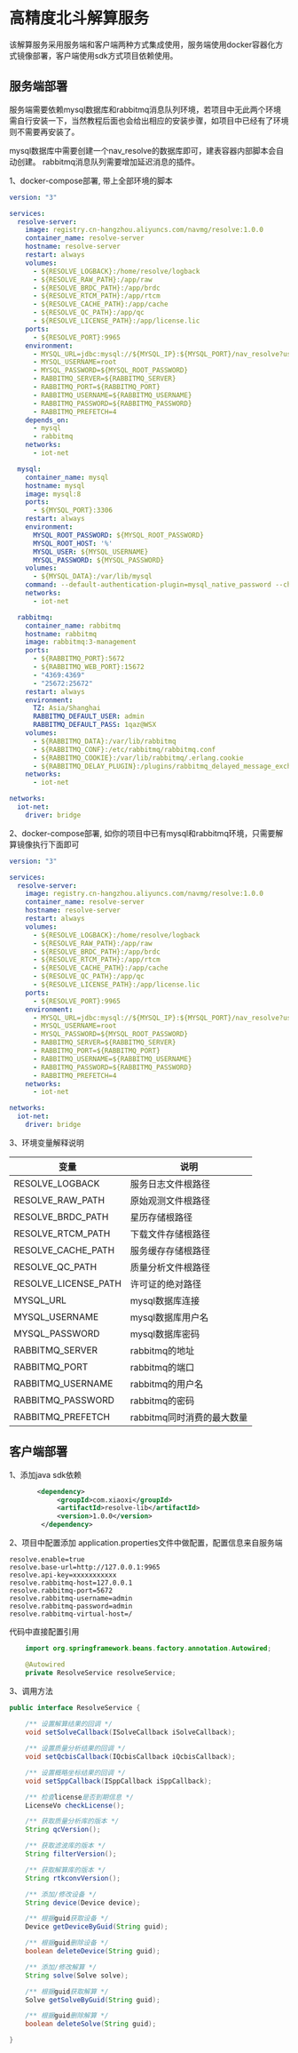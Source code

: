 # 高精度北斗解算服务

该解算服务采用服务端和客户端两种方式集成使用，服务端使用docker容器化方式镜像部署，客户端使用sdk方式项目依赖使用。

## 服务端部署

服务端需要依赖mysql数据库和rabbitmq消息队列环境，若项目中无此两个环境需自行安装一下，当然教程后面也会给出相应的安装步骤，如项目中已经有了环境则不需要再安装了。

mysql数据库中需要创建一个nav_resolve的数据库即可，建表容器内部脚本会自动创建。
rabbitmq消息队列需要增加延迟消息的插件。

1、docker-compose部署, 带上全部环境的脚本
```yaml
version: "3"

services:
  resolve-server:
    image: registry.cn-hangzhou.aliyuncs.com/navmg/resolve:1.0.0
    container_name: resolve-server
    hostname: resolve-server
    restart: always
    volumes:
      - ${RESOLVE_LOGBACK}:/home/resolve/logback
      - ${RESOLVE_RAW_PATH}:/app/raw
      - ${RESOLVE_BRDC_PATH}:/app/brdc
      - ${RESOLVE_RTCM_PATH}:/app/rtcm
      - ${RESOLVE_CACHE_PATH}:/app/cache
      - ${RESOLVE_QC_PATH}:/app/qc
      - ${RESOLVE_LICENSE_PATH}:/app/license.lic
    ports:
      - ${RESOLVE_PORT}:9965
    environment:
      - MYSQL_URL=jdbc:mysql://${MYSQL_IP}:${MYSQL_PORT}/nav_resolve?useSSL=false&characterEncoding=utf-8&useTimezone=true&serverTimezone=GMT%2B8&allowPublicKeyRetrieval=true
      - MYSQL_USERNAME=root
      - MYSQL_PASSWORD=${MYSQL_ROOT_PASSWORD}
      - RABBITMQ_SERVER=${RABBITMQ_SERVER}
      - RABBITMQ_PORT=${RABBITMQ_PORT}
      - RABBITMQ_USERNAME=${RABBITMQ_USERNAME}
      - RABBITMQ_PASSWORD=${RABBITMQ_PASSWORD}
      - RABBITMQ_PREFETCH=4
    depends_on:
      - mysql
      - rabbitmq
    networks:
      - iot-net

  mysql:
    container_name: mysql
    hostname: mysql
    image: mysql:8
    ports:
      - ${MYSQL_PORT}:3306
    restart: always
    environment:
      MYSQL_ROOT_PASSWORD: ${MYSQL_ROOT_PASSWORD}
      MYSQL_ROOT_HOST: '%'
      MYSQL_USER: ${MYSQL_USERNAME}
      MYSQL_PASSWORD: ${MYSQL_PASSWORD}
    volumes:
      - ${MYSQL_DATA}:/var/lib/mysql
    command: --default-authentication-plugin=mysql_native_password --character-set-server=utf8mb4 --collation-server=utf8mb4_general_ci --default-time-zone='+8:00' --max_connections=1000 --innodb_lock_wait_timeout=500
    networks:
      - iot-net

  rabbitmq:
    container_name: rabbitmq
    hostname: rabbitmq
    image: rabbitmq:3-management
    ports:
      - ${RABBITMQ_PORT}:5672
      - ${RABBITMQ_WEB_PORT}:15672
      - "4369:4369"
      - "25672:25672"
    restart: always
    environment:
      TZ: Asia/Shanghai
      RABBITMQ_DEFAULT_USER: admin
      RABBITMQ_DEFAULT_PASS: 1qaz@WSX
    volumes:
      - ${RABBITMQ_DATA}:/var/lib/rabbitmq
      - ${RABBITMQ_CONF}:/etc/rabbitmq/rabbitmq.conf
      - ${RABBITMQ_COOKIE}:/var/lib/rabbitmq/.erlang.cookie
      - ${RABBITMQ_DELAY_PLUGIN}:/plugins/rabbitmq_delayed_message_exchange-3.11.1.ez
    networks:
      - iot-net

networks:
  iot-net:
    driver: bridge
```

2、docker-compose部署, 如你的项目中已有mysql和rabbitmq环境，只需要解算镜像执行下面即可
```yaml
version: "3"

services:
  resolve-server:
    image: registry.cn-hangzhou.aliyuncs.com/navmg/resolve:1.0.0
    container_name: resolve-server
    hostname: resolve-server
    restart: always
    volumes:
      - ${RESOLVE_LOGBACK}:/home/resolve/logback
      - ${RESOLVE_RAW_PATH}:/app/raw
      - ${RESOLVE_BRDC_PATH}:/app/brdc
      - ${RESOLVE_RTCM_PATH}:/app/rtcm
      - ${RESOLVE_CACHE_PATH}:/app/cache
      - ${RESOLVE_QC_PATH}:/app/qc
      - ${RESOLVE_LICENSE_PATH}:/app/license.lic
    ports:
      - ${RESOLVE_PORT}:9965
    environment:
      - MYSQL_URL=jdbc:mysql://${MYSQL_IP}:${MYSQL_PORT}/nav_resolve?useSSL=false&characterEncoding=utf-8&useTimezone=true&serverTimezone=GMT%2B8&allowPublicKeyRetrieval=true
      - MYSQL_USERNAME=root
      - MYSQL_PASSWORD=${MYSQL_ROOT_PASSWORD}
      - RABBITMQ_SERVER=${RABBITMQ_SERVER}
      - RABBITMQ_PORT=${RABBITMQ_PORT}
      - RABBITMQ_USERNAME=${RABBITMQ_USERNAME}
      - RABBITMQ_PASSWORD=${RABBITMQ_PASSWORD}
      - RABBITMQ_PREFETCH=4
    networks:
      - iot-net

networks:
  iot-net:
    driver: bridge
```

3、环境变量解释说明

| **变量**  | **说明**            |
|---------|-------------------|
| RESOLVE_LOGBACK    | 服务日志文件根路径         |
| RESOLVE_RAW_PATH | 原始观测文件根路径         |
| RESOLVE_BRDC_PATH | 星历存储根路径           |
| RESOLVE_RTCM_PATH | 下载文件存储根路径         |
| RESOLVE_CACHE_PATH | 服务缓存存储根路径         |
| RESOLVE_QC_PATH | 质量分析文件根路径         |
| RESOLVE_LICENSE_PATH | 许可证的绝对路径          |
| MYSQL_URL | mysql数据库连接        |
| MYSQL_USERNAME | mysql数据库用户名       |
| MYSQL_PASSWORD | mysql数据库密码        |
| RABBITMQ_SERVER | rabbitmq的地址       |
| RABBITMQ_PORT | rabbitmq的端口       |
| RABBITMQ_USERNAME | rabbitmq的用户名      |
| RABBITMQ_PASSWORD | rabbitmq的密码       |
| RABBITMQ_PREFETCH | rabbitmq同时消费的最大数量 |

## 客户端部署

1、添加java sdk依赖
```xml
       <dependency>
            <groupId>com.xiaoxi</groupId>
            <artifactId>resolve-lib</artifactId>
            <version>1.0.0</version>
        </dependency>
```

2、项目中配置添加
application.properties文件中做配置，配置信息来自服务端
```properties
resolve.enable=true
resolve.base-url=http://127.0.0.1:9965
resolve.api-key=xxxxxxxxxxx
resolve.rabbitmq-host=127.0.0.1
resolve.rabbitmq-port=5672
resolve.rabbitmq-username=admin
resolve.rabbitmq-password=admin
resolve.rabbitmq-virtual-host=/
```

代码中直接配置引用
```java
    import org.springframework.beans.factory.annotation.Autowired;

    @Autowired
    private ResolveService resolveService;

```

3、调用方法
```java
public interface ResolveService {
    
    /** 设置解算结果的回调 */
    void setSolveCallback(ISolveCallback iSolveCallback);

    /** 设置质量分析结果的回调 */
    void setQcbisCallback(IQcbisCallback iQcbisCallback);

    /** 设置概略坐标结果的回调 */
    void setSppCallback(ISppCallback iSppCallback);

    /** 检查license是否到期信息 */
    LicenseVo checkLicense();

    /** 获取质量分析库的版本 */
    String qcVersion();

    /** 获取滤波库的版本 */
    String filterVersion();

    /** 获取解算库的版本 */
    String rtkconvVersion();

    /** 添加/修改设备 */
    String device(Device device);

    /** 根据guid获取设备 */
    Device getDeviceByGuid(String guid);

    /** 根据guid删除设备 */
    boolean deleteDevice(String guid);

    /** 添加/修改解算 */
    String solve(Solve solve);

    /** 根据guid获取解算 */
    Solve getSolveByGuid(String guid);

    /** 根据guid删除解算 */
    boolean deleteSolve(String guid);

}

```
